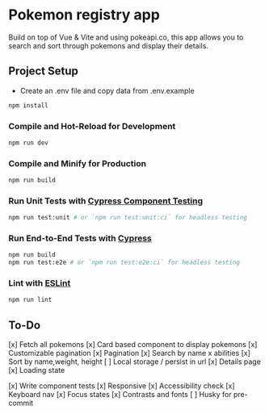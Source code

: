 # Pokemon registry app

Build on top of Vue & Vite and using pokeapi.co, this app allows you to search and sort through pokemons and display their details.

## Project Setup

- Create an .env file and copy data from .env.example

```sh
npm install
```

### Compile and Hot-Reload for Development

```sh
npm run dev
```

### Compile and Minify for Production

```sh
npm run build
```

### Run Unit Tests with [Cypress Component Testing](https://docs.cypress.io/guides/component-testing/introduction)

```sh
npm run test:unit # or `npm run test:unit:ci` for headless testing
```

### Run End-to-End Tests with [Cypress](https://www.cypress.io/)

```sh
npm run build
npm run test:e2e # or `npm run test:e2e:ci` for headless testing
```

### Lint with [ESLint](https://eslint.org/)

```sh
npm run lint
```

## To-Do

[x] Fetch all pokemons [x] Card based component to display pokemons [x] Customizable pagination [x] Pagination [x] Search by name x abilities [x] Sort by name,weight, height [ ] Local storage / persist in url [x] Details page [x] Loading state

[x] Write component tests [x] Responsive [x] Accessibility check [x] Keyboard nav [x] Focus states [x] Contrasts and fonts [ ] Husky for pre-commit
